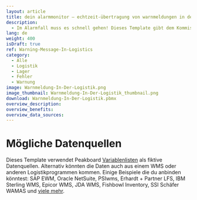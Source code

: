 ```yaml
---
layout: article
title: dein alarmmonitor ― echtzeit-übertragung von warnmeldungen in der logistik
description: 
  - Im Alarmfall muss es schnell gehen! Dieses Template gibt dem Kommissionierer sowie allen Mitarbeitern einen schnellen Überblick über die wichtigsten Ein- und Auslagerungen und signalisiert Probleme durch eine rot aufblinkende Anzeige – und zwar in Echtzeit! Durch die Vielzahl an Schnittstellen kannst du ganz einfach deine individuellen Datenquellen hinzufügen. Passe außerdem das Skript an, um das Dashboard ganz nach deinen Bedürfnissen zu nutzen. Entscheide dabei selbst, welche Zusatzinformationen deine Visualisierung anzeigen soll. Jetzt herunterladen und konfigurieren!
lang: de
weight: 400
isDraft: true
ref: Warning-Message-In-Logistics
category:
  - Alle
  - Logistik
  - Lager
  - Fehler
  - Warnung
image: Warnmeldung-In-Der-Logistik.png
image_thumbnail: Warnmeldung-In-Der-Logistik_thumbnail.png
download: Warnmeldung-In-Der-Logistik.pbmx
overview_description:
overview_benefits:
overview_data_sources:
---
```

# Mögliche Datenquellen
Dieses Template verwendet Peakboard [Variablenlisten](https://help.peakboard.com/scripting/de-variables.html) als fiktive Datenquellen. Alternativ könnten die Daten auch aus einem WMS oder anderen Logistikprogrammen kommen. Einige Beispiele die du anbinden könntest: SAP EWM, Oracle NetSuite, PSIwms, Erhardt + Partner LFS, IBM Sterling WMS, Epicor WMS, JDA WMS, Fishbowl Inventory, SSI Schäfer WAMAS und [viele mehr](https://peakboard.com/schnittstellen/).
